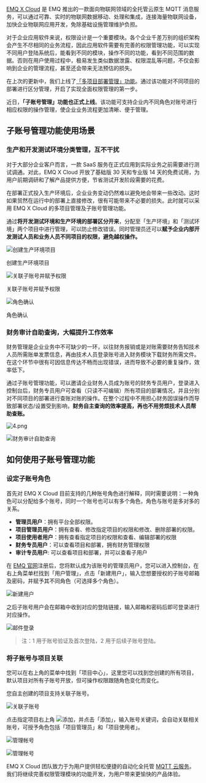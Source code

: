 [EMQ X Cloud](https://www.emqx.com/zh) 是 EMQ 推出的一款面向物联网领域的全托管云原生 MQTT 消息服务，可以通过可靠、实时的物联网数据移动、处理和集成，连接海量物联网设备，加快企业物联网应用开发，免除基础设施管理维护负担。

对于企业应用软件来说，权限设计是一个重要模块。各个企业千差万别的组织架构会产生不尽相同的业务流程，因此应用软件需要有完善的权限管理功能，可以实现不同用户登陆系统后，能看到不同的模块，操作不同的功能，看到不同范围的数据。否则在用户使用过程中，极易发生类似数据泄露、权限混乱等问题，不仅会影响到企业的管理流程，甚至还会带来无法预估的损失。

在上次的更新中，我们上线了[「多项目部署管理」功能](https://www.emqx.com/zh/blog/emqx-cloud-realizes-multi-project-deployment-management)。通过该功能对不同项目的部署进行区分管理，开启了实现全面权限管理的第一步。

近日，**「子账号管理」功能也正式上线**。该功能可支持企业内不同角色对账号进行相应权限的操作管理，使企业业务流程更加清晰、便于管理。

## **子账号管理功能使用场景**

### **生产和开发测试环境分类管理，互不干扰**

对于大部分企业客户而言，一款 SaaS 服务在正式应用到实际业务之前需要进行测试调通。对此，EMQ X Cloud 开放了基础版 30 天和专业版 14 天的免费试用，为用户前期调研和了解产品提供方便，节省测试开发阶段需要的花费。

在部署正式投入生产环境后，企业业务变动仍然难以避免地会带来一些改动。这时如果贸然在运行中的部署上直接修改，很有可能带来不必要的损失。此时就可以采用 EMQ X Cloud 的多项目管理及子账号管理功能。

通过**将开发测试环境和生产环境的部署区分开来**，分配至「生产环境」和「测试环境」两个项目中进行管理，可以防止修改错误。同时管理员还可以**赋予企业内部开发测试人员和业务人员不同项目的权限，避免越权操作。**

![创建生产环境项目](https://static.emqx.net/images/508f1324d300457d6480cc3534ef35f6.png)

创建生产环境项目

![关联子账号并赋予权限](https://static.emqx.net/images/6cbdc92352c942229ebb719e38c1f43a.png)

关联子账号并赋予权限

![角色确认](https://static.emqx.net/images/175dba8d3870251b04ff40bd416e9acd.png)

角色确认

 
### **财务审计自助查询，大幅提升工作效率**

财务管理是企业业务中不可缺少的一环，以往财务报销或是对账需要财务告知技术人员所需账单发票信息，再由技术人员登录账号进入财务模块下载财务所需文件。在这个环节中很有可因信息传达不畅而出现错误，进而导致不必要的重复操作，效率低下。

通过子账号管理功能，可以邀请企业财务人员成为账号的财务专员用户，登录进入控制台后，财务专员用户可查看（只读不可编辑）所有项目的部署情况，并且分别对不同项目的部署进行查账对账的操作。在整个过程中不用担心财务因误操作而导致部署状态/设置受到影响，**财务自主查询的效率提高，再也不用劳烦技术人员帮助查账。**

![4.png](https://static.emqx.net/images/a2def5e93e84f9149e67417330069792.png)

![财务审计自助查询](https://static.emqx.net/images/89c36cb84b085efab06913140aac01de.png)
 

## **如何使用子账号管理功能**

### **设定子账号角色**

首先对 EMQ X Cloud 目前支持的几种账号角色进行解释，同时需要说明：一种角色可以分配给多个账号，同时一个账号也可以有多个角色，角色与账号是多对多的关系。

- **管理员用户**：拥有平台全部权限。
- **项目管理员用户**：拥有查看、修改指定项目的权限和修改、删除部署的权限。
- **项目使用者用户**：拥有查看指定项目的权限和查看、编辑部署的权限
- **财务专员用户**：可以查看项目和部署，拥有财务管理权限
- **审计专员用户**: 可以查看项目和部署，并可以查看子用户

在 [EMQ 官网](https://www.emqx.com/zh)注册后，您将默认成为该账号的管理员用户，您可以进入控制台，在右上角菜单栏找到「用户管理」，点击「新建用户」，输入您想要授权的子账号邮箱及密码，并赋予其不同角色（可选择多个角色）。

![新建用户](https://static.emqx.net/images/d7e0dd399f3a6371c0b4b64dc1f085ad.png)

之后子账号用户会在邮箱中收到对应的登陆链接，输入邮箱和密码后即可登录进行对应操作。

![邮件登录](https://static.emqx.net/images/5d89d1d9dcd9f4dc232b3b4855298463.png)

> 注：1 用于账号验证及首次登陆，2 用于后续子账号登陆。

### **将子账号与项目关联**

您可以在右上角的菜单中找到「项目中心」，这里您可以找到您创建的所有项目，默认项目对所有子账号开放，但可操作权限跟随角色变化而变化。

您自主创建的项目支持关联子账号。

![关联子账号](https://static.emqx.net/images/625374506e83fb04e72c0c56e0ba4858.png)

点击指定项目右上角 ![添加](https://static.emqx.net/images/287a7f2c82c4888de128ae0cea53e502.png)，并点击「添加」，输入账号关键词，会自动关联相关账号，可授予角色包括「项目管理员」和「项目使用者」。

![管理帐号](https://static.emqx.net/images/7dcd7b8bfe3198aa5c03b22a19ce6cdc.png)

![管理帐号](https://static.emqx.net/images/a3b4e00910798e5facf039e04ab2f397.png)


EMQ X Cloud 团队致力于为用户提供轻松便捷的自动化全托管 [MQTT 云服务](https://www.emqx.com/zh/cloud)。我们将继续完善权限管理模块的功能开发，为用户带来更愉快的产品体验。
